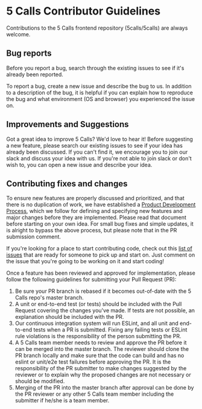 # 5 Calls Contributor Guidelines

Contributions to the 5 Calls frontend repository (5calls/5calls) are always welcome.

## Bug reports
Before you report a bug, search through the existing issues to see if it's
already been reported.

To report a bug, create a new issue and describe the bug to us. In addition to a
description of the bug, it is helpful if you can explain how to reproduce the
bug and what environment (OS and browser) you experienced the issue on.

## Improvements and Suggestions
Got a great idea to improve 5 Calls? We'd love to hear it! Before suggesting a
new feature, please search our existing issues to see if your idea has already
been discussed. If you can't find it, we encourage you to join our slack and
discuss your idea with us. If you're not able to join slack or don't wish to,
you can open a new issue and describe your idea.

## Contributing fixes and changes
To ensure new features are properly discussed and prioritized, and that there is
no duplication of work, we have established a
[Product Development Process](https://github.com/5calls/5calls/wiki/Product-Development-Process),
which we follow for defining and specifying new features and major changes
before they are implemented. Please read that document before starting on your
own idea. For small bug fixes and simple updates, it is alright to bypass the
above process, but please note that in the PR submission comment.

If you're looking for a place to start contributing code, check out
this [list of issues](https://github.com/5calls/5calls/issues?q=is%3Aissue+is%3Aopen+label%3A"starter+issue")
that are ready for someone to pick up and start on. Just comment on the issue
that you're going to be working on it and start coding!

Once a feature has been reviewed and approved for implementation, please follow
the following guidelines for submitting your Pull Request (PR):

1. Be sure your PR branch is rebased if it becomes out-of-date with the 5 Calls
   repo's master branch.
3. A unit or end-to-end test (or tests) should be included with the Pull Request
   covering the changes you've made. If tests are not possible, an explanation
   should be included with the PR.
4. Our continuous integration system will run ESLint, and all unit and
   end-to-end tests when a PR is submitted. Fixing any failing tests or ESLint
   rule violations is the responsibility of the person submitting the PR.
5. A 5 Calls team member needs to review and approve the PR before it can be
   merged into the master branch. The reviewer should clone the PR branch
   locally and make sure that the code can build and has no eslint or unit/e2e
   test failures before approving the PR. It is the responsibility of the PR
   submitter to make changes suggested by the reviewer or to explain why the
   proposed changes are not necessary or should be modified.
6. Merging of the PR into the master branch after approval can be done by the PR
   reviewer or any other 5 Calls team member including the submitter if he/she
   is a team member.

